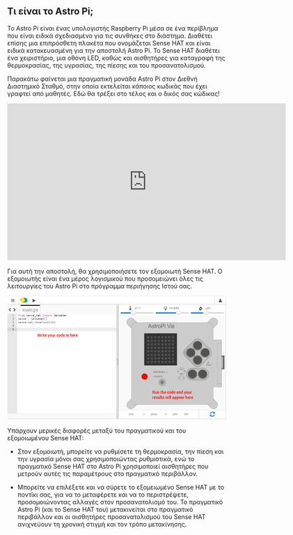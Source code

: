 ## Τι είναι το Astro Pi;

Το Astro Pi είναι ένας υπολογιστής Raspberry Pi μέσα σε ένα περίβλημα που είναι ειδικά σχεδιασμένο για τις συνθήκες στο διάστημα. Διαθέτει επίσης μια επιπρόσθετη πλακέτα που ονομάζεται Sense HAT και είναι ειδικά κατακευασμένη για την αποστολή Astro Pi. Το Sense HAT διαθέτει ένα χειριστήριο, μια οθόνη LED, καθώς και αισθητήρες για καταγραφή της θερμοκρασίας, της υγρασίας, της πίεσης και του προσανατολισμού.

Παρακάτω φαίνεται μια πραγματική μονάδα Astro Pi στον Διεθνή Διαστημικό Σταθμό, στην οποία εκτελείται κάποιος κωδικάς που έχει γραφτεί από μαθητές. Εδώ θα τρέξει στο τέλος και ο δικός σας κώδικας! 

<iframe src="https://player.vimeo.com/video/172737314" width="640" height="360" frameborder="0" webkitallowfullscreen mozallowfullscreen allowfullscreen mark="crwd-mark"></iframe> 

Για αυτή την αποστολή, θα χρησιμοποιήσετε τον εξομοιωτή Sense HAT. Ο εξομοιωτής είναι ένα μέρος λογισμικού που προσομειώνει όλες τις λειτουργίες του Astro Pi στο πρόγραμμα περιήγησης Ιστού σας.

![Εξομοιωτής Sense HAT](images/sense-hat-emulator.png)

Υπάρχουν μερικές διαφορές μεταξύ του πραγματικού και του εξομοιωμένου Sense HAT:

- Στον εξομοιωτή, μπορείτε να ρυθμίσετε τη θερμοκρασία, την πίεση και την υγρασία μόνοι σας χρησιμοποιώντας ρυθμιστικά, ενώ το πραγματικό Sense HAT στο Astro Pi χρησιμοποιεί αισθητήρες που μετρούν αυτές τις παραμέτρους στο πραγματικό περιβάλλον.

- Μπορείτε να επιλέξετε και να σύρετε το εξομειωμένο Sense HAT με το ποντίκι σας, για να το μεταφέρετε και να το περιστρέψετε, προσομοιώνοντας αλλαγές στον προσανατολισμό του. Το πραγματικό Astro Pi (και το Sense HAT του) μετακινείται στο πραγματικό περιβάλλον και οι αισθητήρες προσανατολισμού του Sense HAT ανιχνεύουν τη χρονική στιγμή και τον τρόπο μετακίνησης.